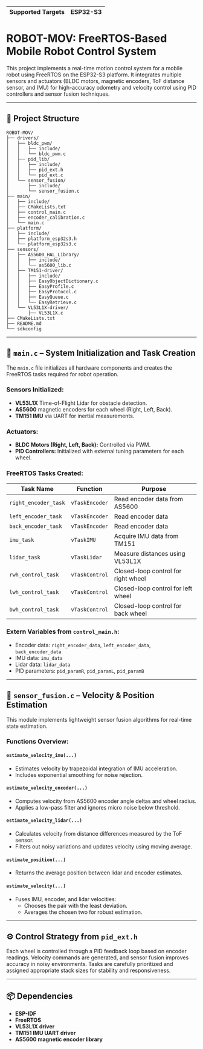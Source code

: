 | Supported Targets | ESP32-S3 |
| ----------------- | -------- |

# ROBOT-MOV: FreeRTOS-Based Mobile Robot Control System

This project implements a real-time motion control system for a mobile robot using FreeRTOS on the ESP32-S3 platform. It integrates multiple sensors and actuators (BLDC motors, magnetic encoders, ToF distance sensor, and IMU) for high-accuracy odometry and velocity control using PID controllers and sensor fusion techniques.

---

## 📁 Project Structure
```
ROBOT-MOV/
├── drivers/
│   ├── bldc_pwm/
│   │   ├── include/
│   │   └── bldc_pwm.c
│   ├── pid_lib/
│   │   ├── include/
│   │   ├── pid_ext.h
│   │   └── pid_ext.c
│   └── sensor_fusion/
│       ├── include/
│       └── sensor_fusion.c
├── main/
│   ├── include/
│   ├── CMakeLists.txt
│   ├── control_main.c
│   ├── encoder_calibration.c
│   └── main.c
├── platform/
│   ├── include/
│   ├── platform_esp32s3.h
│   └── platform_esp32s3.c
├── sensors/
│   ├── AS5600_HAL_Library/
│   │   ├── include/
│   │   └── as5600_lib.c
│   ├── TM151-driver/
│   │   ├── include/
│   │   ├── EasyObjectDictionary.c
│   │   ├── EasyProfile.c
│   │   ├── EasyProtocol.c
│   │   ├── EasyQueue.c
│   │   └── EasyRetrieve.c
│   └── VL53L1X-driver/
│       ├── VL53L1X.c
├── CMakeLists.txt
├── README.md
└── sdkconfig
```

---

## 🚀 `main.c` – System Initialization and Task Creation

The `main.c` file initializes all hardware components and creates the FreeRTOS tasks required for robot operation.

### Sensors Initialized:
- **VL53L1X** Time-of-Flight Lidar for obstacle detection.
- **AS5600** magnetic encoders for each wheel (Right, Left, Back).
- **TM151 IMU** via UART for inertial measurements.

### Actuators:
- **BLDC Motors (Right, Left, Back):** Controlled via PWM.
- **PID Controllers:** Initialized with external tuning parameters for each wheel.

### FreeRTOS Tasks Created:
| Task Name            | Function        | Purpose                                |
|---------------------|-----------------|----------------------------------------|
| `right_encoder_task`| `vTaskEncoder`  | Read encoder data from AS5600          |
| `left_encoder_task` | `vTaskEncoder`  | Read encoder data                      |
| `back_encoder_task` | `vTaskEncoder`  | Read encoder data                      |
| `imu_task`          | `vTaskIMU`      | Acquire IMU data from TM151            |
| `lidar_task`        | `vTaskLidar`    | Measure distances using VL53L1X        |
| `rwh_control_task`  | `vTaskControl`  | Closed-loop control for right wheel    |
| `lwh_control_task`  | `vTaskControl`  | Closed-loop control for left wheel     |
| `bwh_control_task`  | `vTaskControl`  | Closed-loop control for back wheel     |

### Extern Variables from `control_main.h`:
- Encoder data: `right_encoder_data`, `left_encoder_data`, `back_encoder_data`
- IMU data: `imu_data`
- Lidar data: `lidar_data`
- PID parameters: `pid_paramR`, `pid_paramL`, `pid_paramB`

---

## 🧠 `sensor_fusion.c` – Velocity & Position Estimation

This module implements lightweight sensor fusion algorithms for real-time state estimation.

### Functions Overview:

#### `estimate_velocity_imu(...)`
- Estimates velocity by trapezoidal integration of IMU acceleration.
- Includes exponential smoothing for noise rejection.

#### `estimate_velocity_encoder(...)`
- Computes velocity from AS5600 encoder angle deltas and wheel radius.
- Applies a low-pass filter and ignores micro noise below threshold.

#### `estimate_velocity_lidar(...)`
- Calculates velocity from distance differences measured by the ToF sensor.
- Filters out noisy variations and updates velocity using moving average.

#### `estimate_position(...)`
- Returns the average position between lidar and encoder estimates.

#### `estimate_velocity(...)`
- Fuses IMU, encoder, and lidar velocities:
  - Chooses the pair with the least deviation.
  - Averages the chosen two for robust estimation.

---

## ⚙️ Control Strategy from `pid_ext.h`

Each wheel is controlled through a PID feedback loop based on encoder readings. Velocity commands are generated, and sensor fusion improves accuracy in noisy environments. Tasks are carefully prioritized and assigned appropriate stack sizes for stability and responsiveness.

---

## 📦 Dependencies

- **ESP-IDF**
- **FreeRTOS**
- **VL53L1X driver**
- **TM151 IMU UART driver**
- **AS5600 magnetic encoder library**